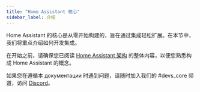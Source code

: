 ```yaml
---
title: "Home Assistant 核心"
sidebar_label: 介绍
---
```


Home Assistant 的核心是从零开始构建的，旨在通过集成轻松扩展。在本节中，我们将重点介绍如何开发集成。

在开始之前，请确保您已阅读 [Home Assistant 架构](architecture_index.md) 的整体内容，以便您熟悉构成 Home Assistant 的概念。

如果您在遵循本 документации 时遇到问题，请随时加入我们的 #devs_core 频道，访问 [Discord](https://www.home-assistant.io/join-chat/)。
